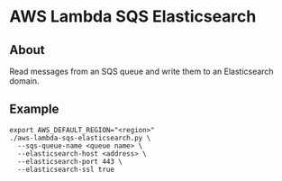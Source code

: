 # AWS Lambda SQS Elasticsearch

## About
Read messages from an SQS queue and write them to an Elasticsearch domain.

## Example

```
export AWS_DEFAULT_REGION="<region>"
./aws-lambda-sqs-elasticsearch.py \
  --sqs-queue-name <queue name> \
  --elasticsearch-host <address> \
  --elasticsearch-port 443 \
  --elasticsearch-ssl true
```
